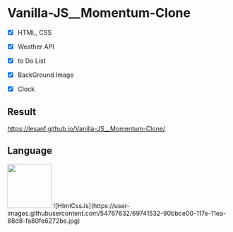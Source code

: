 # Vanilla-JS__Momentum-Clone

- [x] HTML, CSS
- [x] Weather API
- [x] to Do List
- [x] BackGround Image
- [x] Clock


## Result

https://lesanf.github.io/Vanilla-JS__Momentum-Clone/


## Language
<img src="https://user-images.githubusercontent.com/54767632/69732223-990c0d00-116e-11ea-896b-fa723f2a33e8.png" width="100" height="100">
![HtmlCssJs](https://user-images.githubusercontent.com/54767632/69741532-90bbce00-117e-11ea-88d8-fa80fe6272be.jpg)
